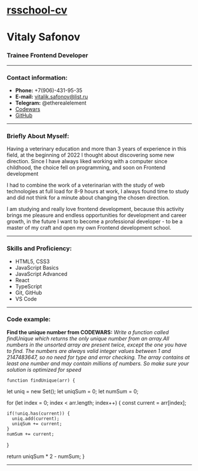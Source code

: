 
[rsschool-cv](https://github.com/etherealelement)
===========================================================

Vitaly Safonov
===============
### Trainee Frontend Developer

* * *

### Contact information:

*   **Phone:** +7(906)-431-95-35 
*   **E-mail:** vitalik.safonov@list.ru
*   **Telegram:** @etherealelement 
*   [Codewars](https://www.codewars.com/users/ethereal%20element)  
*   [GitHub](https://github.com/etherealelement)

* * *

### Briefly About Myself:

Having a veterinary education and more than 3 years of experience in this field, at the beginning of 2022 I thought about discovering some new direction. Since I have always liked working with a computer since childhood, the choice fell on programming, and soon on Frontend development

I had to combine the work of a veterinarian with the study of web technologies at full load for 8-9 hours at work, I always found time to study and did not think for a minute about changing the chosen direction.

I am studying and really love frontend development, because this activity brings me pleasure and endless opportunities for development and career growth, in the future I want to become a professional developer - to be a master of my craft and open my own Frontend development school.
* * *

### Skills and Proficiency:

*   HTML5, CSS3
*   JavaScript Basics 
*   JavaScript Advanced
*   React
*   TypeScript
*   Git, GitHub
*   VS Code


* * *

### Code example:

**Find the unique number from CODEWARS:** _Write a function called findUnique which returns the only unique number from an array.All numbers in the unsorted array are present twice, except the one you have to find. The numbers are always valid integer values between 1 and 2147483647, so no need for type and error checking. The array contains at least one number and may contain millions of numbers. So make sure your solution is optimized for speed_

    function findUnique(arr) {
  let uniq = new Set();
  let uniqSum = 0;
  let numSum = 0;


  for (let index = 0; index < arr.length; index++) {
    const current = arr[index];

    if(!uniq.has(current)) {
      uniq.add(current);
      uniqSum += current;
    }
    numSum += current;
  }

  return uniqSum * 2 - numSum;
}
    

* * *

